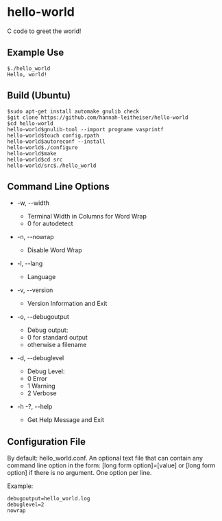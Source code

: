 # hello-world
C code to greet the world!

## Example Use

```console
$./hello_world
Hello, world!
```

## Build (Ubuntu)

```console
$sudo apt-get install automake gnulib check
$git clone https://github.com/hannah-leitheiser/hello-world
$cd hello-world
hello-world$gnulib-tool --import progname vasprintf
hello-world$touch config.rpath
hello-world$autoreconf --install
hello-world$./configure
hello-world$make
hello-world$cd src
hello-world/src$./hello_world
```

## Command Line Options

* -w, --width
   * Terminal Width in Columns for Word Wrap
   *  0 for autodetect

* -n, --nowrap
  -   Disable Word Wrap

* -l, --lang
    - Language

* -v, --version
    - Version Information and Exit

* -o, --debugoutput
    - Debug output:
    - 0 for standard output
    - otherwise a filename

* -d, --debuglevel
    - Debug Level:
    - 0 Error
    - 1 Warning
    - 2 Verbose

* -h -?, --help
   -  Get Help Message and Exit

## Configuration File

By default: hello_world.conf.  An optional text file that can contain any command line option in the form: [long form option]=[value] or [long form option] if there is no argument.  One option per line.

Example:

```
debugoutput=hello_world.log
debuglevel=2
nowrap
``` 
